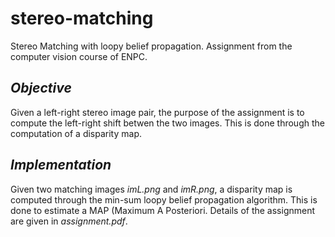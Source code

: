 # stereo-matching
Stereo Matching with loopy belief propagation. Assignment from the computer vision course of ENPC. 

*Objective*
---
Given a left-right stereo image pair, the purpose of the assignment is to compute the left-right shift betwen the two images. 
This is done through the computation of a disparity map.

*Implementation*
---
Given two matching images *imL.png* and *imR.png*, a disparity map is computed through the min-sum loopy belief propagation algorithm.
This is done to estimate a MAP (Maximum A Posteriori. 
Details of the assignment are given in *assignment.pdf*. 

